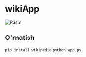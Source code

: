 # wikiApp

![Rasm](https://telegra.ph/file/382cac630e34c044e0b52.jpg)

## O'rnatish
   
```pip install wikipedia```
```python app.py```
